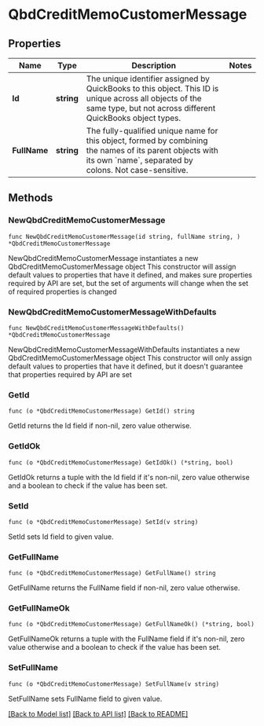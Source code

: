 # QbdCreditMemoCustomerMessage

## Properties

Name | Type | Description | Notes
------------ | ------------- | ------------- | -------------
**Id** | **string** | The unique identifier assigned by QuickBooks to this object. This ID is unique across all objects of the same type, but not across different QuickBooks object types. | 
**FullName** | **string** | The fully-qualified unique name for this object, formed by combining the names of its parent objects with its own &#x60;name&#x60;, separated by colons. Not case-sensitive. | 

## Methods

### NewQbdCreditMemoCustomerMessage

`func NewQbdCreditMemoCustomerMessage(id string, fullName string, ) *QbdCreditMemoCustomerMessage`

NewQbdCreditMemoCustomerMessage instantiates a new QbdCreditMemoCustomerMessage object
This constructor will assign default values to properties that have it defined,
and makes sure properties required by API are set, but the set of arguments
will change when the set of required properties is changed

### NewQbdCreditMemoCustomerMessageWithDefaults

`func NewQbdCreditMemoCustomerMessageWithDefaults() *QbdCreditMemoCustomerMessage`

NewQbdCreditMemoCustomerMessageWithDefaults instantiates a new QbdCreditMemoCustomerMessage object
This constructor will only assign default values to properties that have it defined,
but it doesn't guarantee that properties required by API are set

### GetId

`func (o *QbdCreditMemoCustomerMessage) GetId() string`

GetId returns the Id field if non-nil, zero value otherwise.

### GetIdOk

`func (o *QbdCreditMemoCustomerMessage) GetIdOk() (*string, bool)`

GetIdOk returns a tuple with the Id field if it's non-nil, zero value otherwise
and a boolean to check if the value has been set.

### SetId

`func (o *QbdCreditMemoCustomerMessage) SetId(v string)`

SetId sets Id field to given value.


### GetFullName

`func (o *QbdCreditMemoCustomerMessage) GetFullName() string`

GetFullName returns the FullName field if non-nil, zero value otherwise.

### GetFullNameOk

`func (o *QbdCreditMemoCustomerMessage) GetFullNameOk() (*string, bool)`

GetFullNameOk returns a tuple with the FullName field if it's non-nil, zero value otherwise
and a boolean to check if the value has been set.

### SetFullName

`func (o *QbdCreditMemoCustomerMessage) SetFullName(v string)`

SetFullName sets FullName field to given value.



[[Back to Model list]](../README.md#documentation-for-models) [[Back to API list]](../README.md#documentation-for-api-endpoints) [[Back to README]](../README.md)


